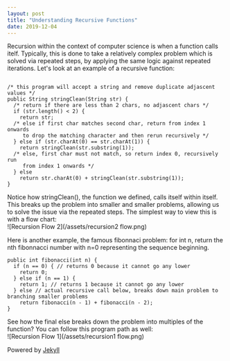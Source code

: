 ```yaml
---
layout: post
title: "Understanding Recursive Functions"
date: 2019-12-04
---
```


Recursion within the context of computer science is when a function calls itelf. Typically, this is done to take a relatively complex problem which is solved via repeated steps, by applying the same logic against repeated iterations. Let's look at an example of a recursive function:  
```

/* this program will accept a string and remove duplicate adjascent values */
public String stringClean(String str) {
  /* return if there are less than 2 chars, no adjascent chars */
  if (str.length() < 2) {
    return str;
  /* else if first char matches second char, return from index 1 onwards
     to drop the matching character and then rerun recursively */
  } else if (str.charAt(0) == str.charAt(1)) {
    return stringClean(str.substring(1));
  /* else, first char must not match, so return index 0, recursively run
     from index 1 onwards */
  } else
    return str.charAt(0) + stringClean(str.substring(1));
}

```  
Notice how stringClean(), the function we defined, calls itself within itself. This breaks up the problem into smaller and smaller problems, allowing us to solve the issue via the repeated steps. The simplest way to view this is with a flow chart:  
![Recursion Flow 2](/assets/recursion2 flow.png)  

Here is another example, the famous fibonnaci problem: for int n, return the nth fibonnacci number with n=0 representing the sequence beginning.  

```
public int fibonacci(int n) {
  if (n == 0) { // returns 0 because it cannot go any lower
    return 0;
  } else if (n == 1) {
    return 1; // returns 1 because it cannot go any lower
  } else // actual recursive call below, breaks down main problem to branching smaller problems
    return fibonacci(n - 1) + fibonacci(n - 2);
}

```  
See how the final else breaks down the problem into multiples of the function? You can follow this program path as well:  
![Recursion Flow 1](/assets/recursion1 flow.png)  

Powered by [Jekyll](http://jekyllrb.com)  

